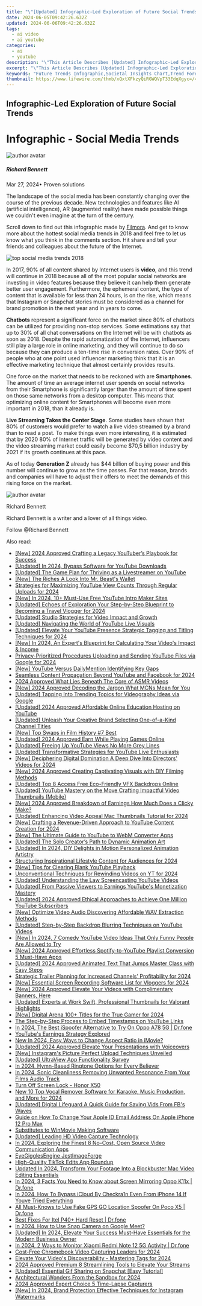 ```yaml
---
title: "\"[Updated] Infographic-Led Exploration of Future Social Trends\""
date: 2024-06-05T09:42:26.632Z
updated: 2024-06-06T09:42:26.632Z
tags:
  - ai video
  - ai youtube
categories:
  - ai
  - youtube
description: "\"This Article Describes [Updated] Infographic-Led Exploration of Future Social Trends\""
excerpt: "\"This Article Describes [Updated] Infographic-Led Exploration of Future Social Trends\""
keywords: "Future Trends Infographic,Societal Insights Chart,Trend Forecasting Diagram,Social Trends Graphic,Tomorrow's Patterns Visual,Insightful Trend Bar,Predictive Social Plot"
thumbnail: https://www.lifewire.com/thmb/xQxtXFkzyQiRGWQVpT33EdqXgyc=/400x300/filters:no_upscale():max_bytes(150000):strip_icc()/2do-app-57caef685f9b5829f4001c4f.jpg
---
```


## Infographic-Led Exploration of Future Social Trends

# Infographic - Social Media Trends

![author avatar](https://images.wondershare.com/filmora/article-images/richard-bennett.jpg)

##### Richard Bennett

 Mar 27, 2024• Proven solutions

The landscape of the social media has been constantly changing over the course of the previous decade. New technologies and features like AI (artificial intelligence), AR (augmented reality) have made possible things we couldn't even imagine at the turn of the century.

Scroll down to find out this infographic made by [Filmora](https://tools.techidaily.com/wondershare/filmora/download/). And get to know more about the hottest social media trends in 2018 and feel free to let us know what you think in the comments section. Hit share and tell your friends and colleagues about the future of the Internet.

![top social media trends 2018](https://images.wondershare.com/filmora/article-images/top-social-media-trends-2018.jpg)

In 2017, 90% of all content shared by Internet users is **video**, and this trend will continue in 2018 because all of the most popular social networks are investing in video features because they believe it can help them generate better user engagement. Furthermore, the ephemeral content, the type of content that is available for less than 24 hours, is on the rise, which means that Instagram or Snapchat stories must be considered as a channel for brand promotion in the next year and in years to come.

**Chatbots** represent a significant force on the market since 80% of chatbots can be utilized for providing non-stop services. Some estimations say that up to 30% of all chat conversations on the Internet will be with chatbots as soon as 2018\. Despite the rapid automatization of the Internet, influencers still play a large role in online marketing, and they will continue to do so because they can produce a ten-time rise in conversion rates. Over 90% of people who at one point used influencer marketing think that it is an effective marketing technique that almost certainly provides results.

One force on the market that needs to be reckoned with are **Smartphones**. The amount of time an average internet user spends on social networks from their Smartphone is significantly larger than the amount of time spent on those same networks from a desktop computer. This means that optimizing online content for Smartphones will become even more important in 2018, than it already is.

**Live Streaming Takes the Center Stage**. Some studies have shown that 80% of customers would prefer to watch a live video streamed by a brand than to read a post. To make things even more interesting, it is estimated that by 2020 80% of Internet traffic will be generated by video content and the video streaming market could easily become $70,5 billion industry by 2021 if its growth continues at this pace.

As of today **Generation Z** already has $44 billion of buying power and this number will continue to grow as the time passes. For that reason, brands and companies will have to adjust their offers to meet the demands of this rising force on the market.

![author avatar](https://images.wondershare.com/filmora/article-images/richard-bennett.jpg)

Richard Bennett

Richard Bennett is a writer and a lover of all things video.

Follow @Richard Bennett

<span class="atpl-alsoreadstyle">Also read:</span>
<div><ul>
<li><a href="https://facebook-video-footage.techidaily.com/new-2024-approved-crafting-a-legacy-youtubers-playbook-for-success/"><u>[New] 2024 Approved  Crafting a Legacy  YouTuber’s Playbook for Success</u></a></li>
<li><a href="https://facebook-video-footage.techidaily.com/updated-in-2024-bypass-software-for-youtube-downloads/"><u>[Updated] In 2024, Bypass Software for YouTube Downloads</u></a></li>
<li><a href="https://facebook-video-footage.techidaily.com/updated-the-game-plan-for-thriving-as-a-livestreamer-on-youtube/"><u>[Updated] The Game Plan for Thriving as a Livestreamer on YouTube</u></a></li>
<li><a href="https://facebook-video-footage.techidaily.com/new-the-riches-a-look-into-mr-beasts-wallet/"><u>[New] The Riches  A Look Into Mr. Beast's Wallet</u></a></li>
<li><a href="https://facebook-video-footage.techidaily.com/strategies-for-maximizing-youtube-view-counts-through-regular-uploads-for-2024/"><u>Strategies for Maximizing YouTube View Counts Through Regular Uploads for 2024</u></a></li>
<li><a href="https://facebook-video-footage.techidaily.com/new-in-2024-10plus-must-use-free-youtube-intro-maker-sites/"><u>[New] In 2024, 10+ Must-Use Free YouTube Intro Maker Sites</u></a></li>
<li><a href="https://facebook-video-footage.techidaily.com/updated-echoes-of-exploration-your-step-by-step-blueprint-to-becoming-a-travel-vlogger-for-2024/"><u>[Updated] Echoes of Exploration  Your Step-by-Step Blueprint to Becoming a Travel Vlogger for 2024</u></a></li>
<li><a href="https://facebook-video-footage.techidaily.com/updated-studio-strategies-for-video-impact-and-growth/"><u>[Updated] Studio Strategies for Video Impact and Growth</u></a></li>
<li><a href="https://facebook-video-footage.techidaily.com/updated-navigating-the-world-of-youtube-live-visuals/"><u>[Updated] Navigating the World of YouTube Live Visuals</u></a></li>
<li><a href="https://facebook-video-footage.techidaily.com/updated-elevate-your-youtube-presence-strategic-tagging-and-titling-techniques-for-2024/"><u>[Updated] Elevate Your YouTube Presence  Strategic Tagging and Titling Techniques for 2024</u></a></li>
<li><a href="https://facebook-video-footage.techidaily.com/new-in-2024-an-experts-blueprint-for-calculating-your-videos-impact-and-income/"><u>[New] In 2024, An Expert's Blueprint for Calculating Your Video's Impact & Income</u></a></li>
<li><a href="https://facebook-video-footage.techidaily.com/privacy-prioritized-procedures-uploading-and-sending-youtube-files-via-google-for-2024/"><u>Privacy-Prioritized Procedures  Uploading and Sending YouTube Files via Google for 2024</u></a></li>
<li><a href="https://facebook-video-footage.techidaily.com/new-youtube-versus-dailymention-identifying-key-gaps/"><u>[New] YouTube Versus DailyMention  Identifying Key Gaps</u></a></li>
<li><a href="https://facebook-video-footage.techidaily.com/seamless-content-propagation-beyond-youtube-and-facebook-for-2024/"><u>Seamless Content Propagation  Beyond YouTube and Facebook for 2024</u></a></li>
<li><a href="https://facebook-video-footage.techidaily.com/2024-approved-what-lies-beneath-the-core-of-asmr-videos/"><u>2024 Approved  What Lies Beneath  The Core of ASMR Videos</u></a></li>
<li><a href="https://facebook-video-footage.techidaily.com/new-2024-approved-decoding-the-jargon-what-mcns-mean-for-you/"><u>[New] 2024 Approved  Decoding the Jargon  What MCNs Mean for You</u></a></li>
<li><a href="https://facebook-video-footage.techidaily.com/updated-tapping-into-trending-topics-for-videography-ideas-via-google/"><u>[Updated] Tapping Into Trending Topics for Videography Ideas via Google</u></a></li>
<li><a href="https://facebook-video-footage.techidaily.com/updated-2024-approved-affordable-online-education-hosting-on-youtube/"><u>[Updated] 2024 Approved  Affordable Online Education  Hosting on YouTube</u></a></li>
<li><a href="https://facebook-video-footage.techidaily.com/updated-unleash-your-creative-brand-selecting-one-of-a-kind-channel-titles/"><u>[Updated] Unleash Your Creative Brand  Selecting One-of-a-Kind Channel Titles</u></a></li>
<li><a href="https://facebook-video-footage.techidaily.com/new-top-swaps-in-film-history-7-best/"><u>[New] Top Swaps in Film History  #7 Best</u></a></li>
<li><a href="https://facebook-video-footage.techidaily.com/updated-2024-approved-earn-while-playing-games-online/"><u>[Updated] 2024 Approved  Earn While Playing Games Online</u></a></li>
<li><a href="https://facebook-video-footage.techidaily.com/updated-freeing-up-youtube-views-no-more-grey-lines/"><u>[Updated] Freeing Up YouTube Views  No More Grey Lines</u></a></li>
<li><a href="https://facebook-video-footage.techidaily.com/updated-transformative-strategies-for-youtube-live-enthusiasts/"><u>[Updated] Transformative Strategies for YouTube Live Enthusiasts</u></a></li>
<li><a href="https://facebook-video-footage.techidaily.com/new-deciphering-digital-domination-a-deep-dive-into-directors-videos-for-2024/"><u>[New] Deciphering Digital Domination  A Deep Dive Into Directors' Videos for 2024</u></a></li>
<li><a href="https://facebook-video-footage.techidaily.com/new-2024-approved-creating-captivating-visuals-with-diy-filming-methods/"><u>[New] 2024 Approved  Creating Captivating Visuals with DIY Filming Methods</u></a></li>
<li><a href="https://facebook-video-footage.techidaily.com/updated-top-8-access-free-eco-friendly-vfx-backdrops-online/"><u>[Updated] Top 8  Access Free Eco-Friendly VFX Backdrops Online</u></a></li>
<li><a href="https://facebook-video-footage.techidaily.com/updated-youtube-mastery-on-the-move-crafting-impactful-video-thumbnails-mobile/"><u>[Updated] YouTube Mastery on the Move  Crafting Impactful Video Thumbnails (Mobile)</u></a></li>
<li><a href="https://facebook-video-footage.techidaily.com/new-2024-approved-breakdown-of-earnings-how-much-does-a-clicky-make/"><u>[New] 2024 Approved  Breakdown of Earnings  How Much Does a Clicky Make?</u></a></li>
<li><a href="https://facebook-video-footage.techidaily.com/updated-enhancing-video-appeal-mac-thumbnails-tutorial-for-2024/"><u>[Updated] Enhancing Video Appeal  Mac Thumbnails Tutorial for 2024</u></a></li>
<li><a href="https://facebook-video-footage.techidaily.com/new-crafting-a-revenue-driven-approach-to-youtube-content-creation-for-2024/"><u>[New] Crafting a Revenue-Driven Approach to YouTube Content Creation for 2024</u></a></li>
<li><a href="https://facebook-video-footage.techidaily.com/new-the-ultimate-guide-to-youtube-to-webm-converter-apps/"><u>[New] The Ultimate Guide to YouTube to WebM Converter Apps</u></a></li>
<li><a href="https://facebook-video-footage.techidaily.com/updated-the-solo-creators-path-to-dynamic-animation-art/"><u>[Updated] The Solo Creator’s Path to Dynamic Animation Art</u></a></li>
<li><a href="https://facebook-video-footage.techidaily.com/updated-in-2024-diy-delights-in-motion-personalized-animation-artistry/"><u>[Updated] In 2024, DIY Delights in Motion  Personalized Animation Artistry</u></a></li>
<li><a href="https://facebook-video-footage.techidaily.com/structuring-inspirational-lifestyle-content-for-audiences-for-2024/"><u>Structuring Inspirational Lifestyle Content for Audiences for 2024</u></a></li>
<li><a href="https://facebook-video-footage.techidaily.com/new-tips-for-clearing-blank-youtube-playback/"><u>[New] Tips for Clearing Blank YouTube Playback</u></a></li>
<li><a href="https://facebook-video-footage.techidaily.com/unconventional-techniques-for-rewinding-videos-on-yt-for-2024/"><u>Unconventional Techniques for Rewinding Videos on YT for 2024</u></a></li>
<li><a href="https://facebook-video-footage.techidaily.com/updated-understanding-the-law-screencasting-youtube-videos/"><u>[Updated] Understanding the Law  Screencasting YouTube Videos</u></a></li>
<li><a href="https://facebook-video-footage.techidaily.com/updated-from-passive-viewers-to-earnings-youtubes-monetization-mastery/"><u>[Updated] From Passive Viewers to Earnings  YouTube's Monetization Mastery</u></a></li>
<li><a href="https://facebook-video-footage.techidaily.com/updated-2024-approved-ethical-approaches-to-achieve-one-million-youtube-subscribers/"><u>[Updated] 2024 Approved  Ethical Approaches to Achieve One Million YouTube Subscribers</u></a></li>
<li><a href="https://facebook-video-footage.techidaily.com/new-optimize-video-audio-discovering-affordable-wav-extraction-methods/"><u>[New] Optimize Video Audio  Discovering Affordable WAV Extraction Methods</u></a></li>
<li><a href="https://facebook-video-footage.techidaily.com/updated-step-by-step-backdrop-blurring-techniques-on-youtube-videos/"><u>[Updated] Step-by-Step Backdrop Blurring Techniques on YouTube Videos</u></a></li>
<li><a href="https://facebook-video-footage.techidaily.com/new-in-2024-7-comedy-youtube-video-ideas-that-only-funny-people-are-allowed-to-try/"><u>[New] In 2024, 7 Comedy YouTube Video Ideas That Only Funny People Are Allowed to Try</u></a></li>
<li><a href="https://facebook-video-footage.techidaily.com/new-2024-approved-effortless-spotify-to-youtube-playlist-conversion-5-must-have-apps/"><u>[New] 2024 Approved  Effortless Spotify-to-YouTube Playlist Conversion  5 Must-Have Apps</u></a></li>
<li><a href="https://facebook-video-footage.techidaily.com/updated-2024-approved-animated-text-that-jumps-master-class-with-easy-steps/"><u>[Updated] 2024 Approved  Animated Text That Jumps  Master Class with Easy Steps</u></a></li>
<li><a href="https://facebook-video-footage.techidaily.com/strategic-trailer-planning-for-increased-channels-profitability-for-2024/"><u>Strategic Trailer Planning for Increased Channels' Profitability for 2024</u></a></li>
<li><a href="https://facebook-video-footage.techidaily.com/new-essential-screen-recording-software-list-for-vloggers-for-2024/"><u>[New] Essential Screen Recording Software List for Vloggers for 2024</u></a></li>
<li><a href="https://facebook-video-footage.techidaily.com/new-2024-approved-elevate-your-videos-with-complimentary-banners-here/"><u>[New] 2024 Approved  Elevate Your Videos with Complimentary Banners, Here</u></a></li>
<li><a href="https://facebook-video-footage.techidaily.com/updated-experts-at-work-swift-professional-thumbnails-for-valorant-highlights/"><u>[Updated] Experts at Work  Swift, Professional Thumbnails for Valorant Highlights</u></a></li>
<li><a href="https://facebook-video-footage.techidaily.com/new-digital-arena-100plus-titles-for-the-true-gamer-for-2024/"><u>[New] Digital Arena  100+ Titles for the True Gamer for 2024</u></a></li>
<li><a href="https://youtube-video-recordings.techidaily.com/the-step-by-step-process-to-embed-timestamps-on-youtube-links/"><u>The Step-by-Step Process to Embed Timestamps on YouTube Links</u></a></li>
<li><a href="https://android-pokemon-go.techidaily.com/in-2024-the-best-ispoofer-alternative-to-try-on-oppo-a78-5g-drfone-by-drfone-virtual-android/"><u>In 2024, The Best iSpoofer Alternative to Try On Oppo A78 5G | Dr.fone</u></a></li>
<li><a href="https://youtube-videos.techidaily.com/youtubes-earnings-strategy-explored/"><u>YouTube's Earnings Strategy Explored</u></a></li>
<li><a href="https://ai-editing-video.techidaily.com/new-in-2024-easy-ways-to-change-aspect-ratio-in-imovie/"><u>New In 2024, Easy Ways to Change Aspect Ratio in iMovie?</u></a></li>
<li><a href="https://screen-video-capture.techidaily.com/updated-2024-approved-elevate-your-presentations-with-voiceovers/"><u>[Updated] 2024 Approved  Elevate Your Presentations with Voiceovers</u></a></li>
<li><a href="https://extra-support.techidaily.com/new-instagrams-picture-perfect-upload-techniques-unveiled/"><u>[New] Instagram's Picture Perfect Upload Techniques Unveiled</u></a></li>
<li><a href="https://some-skills.techidaily.com/updated-ultraview-app-functionality-survey/"><u>[Updated] UltraView App Functionality Survey</u></a></li>
<li><a href="https://some-techniques.techidaily.com/in-2024-hymn-based-ringtone-options-for-every-believer/"><u>In 2024, Hymn-Based Ringtone Options for Every Believer</u></a></li>
<li><a href="https://audio-shaping.techidaily.com/in-2024-sonic-cleanliness-removing-unwanted-resonance-from-your-films-audio-track/"><u>In 2024, Sonic Cleanliness Removing Unwanted Resonance From Your Films Audio Track</u></a></li>
<li><a href="https://techidaily.com/turn-off-screen-lock-honor-x50-by-drfone-android-unlock-android-unlock/"><u>Turn Off Screen Lock - Honor X50</u></a></li>
<li><a href="https://audio-editing.techidaily.com/new-10-top-vocal-remover-software-for-karaoke-music-production-and-more-for-2024/"><u>New 10 Top Vocal Remover Software for Karaoke, Music Production, and More for 2024</u></a></li>
<li><a href="https://facebook-video-content.techidaily.com/updated-digital-lifeguard-a-quick-guide-for-saving-vids-from-fbs-waves/"><u>[Updated] Digital Lifeguard  A Quick Guide for Saving Vids From FB's Waves</u></a></li>
<li><a href="https://ios-unlock.techidaily.com/guide-on-how-to-change-your-apple-id-email-address-on-apple-iphone-12-pro-max-by-drfone-ios/"><u>Guide on How To Change Your Apple ID Email Address On Apple iPhone 12 Pro Max</u></a></li>
<li><a href="https://extra-hints.techidaily.com/substitutes-to-winmovie-making-software/"><u>Substitutes to WinMovie Making Software</u></a></li>
<li><a href="https://screen-capture.techidaily.com/updated-leading-hd-video-capture-technology/"><u>[Updated] Leading HD Video Capture Technology</u></a></li>
<li><a href="https://screen-mirroring-recording.techidaily.com/in-2024-exploring-the-finest-8-no-cost-open-source-video-communication-apps/"><u>In 2024, Exploring the Finest 8 No-Cost, Open Source Video Communication Apps</u></a></li>
<li><a href="https://extra-hints.techidaily.com/eyegigglesengine-jestimageforge/"><u>EyeGigglesEngine  JestImageForge</u></a></li>
<li><a href="https://tiktok-clips.techidaily.com/high-quality-tiktok-edits-app-roundup/"><u>High-Quality TikTok Edits  App Roundup</u></a></li>
<li><a href="https://video-creation-software.techidaily.com/updated-in-2024-transform-your-footage-into-a-blockbuster-mac-video-editing-essentials/"><u>Updated In 2024, Transform Your Footage Into a Blockbuster Mac Video Editing Essentials</u></a></li>
<li><a href="https://screen-mirror.techidaily.com/in-2024-3-facts-you-need-to-know-about-screen-mirroring-oppo-k11x-drfone-by-drfone-android/"><u>In 2024, 3 Facts You Need to Know about Screen Mirroring Oppo K11x | Dr.fone</u></a></li>
<li><a href="https://activate-lock.techidaily.com/in-2024-how-to-bypass-icloud-by-checkra1n-even-from-iphone-14-if-youve-tried-everything-by-drfone-ios/"><u>In 2024, How To Bypass iCloud By Checkra1n Even From iPhone 14 If Youve Tried Everything</u></a></li>
<li><a href="https://fake-location.techidaily.com/all-must-knows-to-use-fake-gps-go-location-spoofer-on-poco-x5-drfone-by-drfone-virtual-android/"><u>All Must-Knows to Use Fake GPS GO Location Spoofer On Poco X5 | Dr.fone</u></a></li>
<li><a href="https://techidaily.com/best-fixes-for-itel-p40plus-hard-reset-drfone-by-drfone-reset-android-reset-android/"><u>Best Fixes For Itel P40+ Hard Reset | Dr.fone</u></a></li>
<li><a href="https://screen-sharing-recording.techidaily.com/in-2024-how-to-use-snap-camera-on-google-meet/"><u>In 2024, How to Use Snap Camera on Google Meet?</u></a></li>
<li><a href="https://facebook-video-recording.techidaily.com/updated-in-2024-elevate-your-success-must-have-essentials-for-the-modern-business-owner/"><u>[Updated] In 2024, Elevate Your Success  Must-Have Essentials for the Modern Business Owner</u></a></li>
<li><a href="https://android-location-track.techidaily.com/in-2024-2-ways-to-monitor-xiaomi-redmi-note-12-5g-activity-drfone-by-drfone-virtual-android/"><u>In 2024, 2 Ways to Monitor Xiaomi Redmi Note 12 5G Activity | Dr.fone</u></a></li>
<li><a href="https://on-screen-recording.techidaily.com/cost-free-chromebook-video-capturing-leaders-for-2024/"><u>Cost-Free Chromebook Video Capturing Leaders for 2024</u></a></li>
<li><a href="https://youtube-video-recordings.techidaily.com/elevate-your-videos-discoverability-mastering-tags-for-2024/"><u>Elevate Your Video's Discoverability - Mastering Tags for 2024</u></a></li>
<li><a href="https://extra-guidance.techidaily.com/2024-approved-premium-8-streamlining-tools-to-elevate-your-streams/"><u>2024 Approved  Premium 8 Streamlining Tools to Elevate Your Streams</u></a></li>
<li><a href="https://snapchat-videos.techidaily.com/updated-essential-gif-sharing-on-snapchat-easy-tutorial/"><u>[Updated] Essential Gif Sharing on Snapchat [Easy Tutorial]</u></a></li>
<li><a href="https://digital-screen-recording.techidaily.com/architectural-wonders-from-the-sandbox-for-2024/"><u>Architectural Wonders From the Sandbox for 2024</u></a></li>
<li><a href="https://screen-recording.techidaily.com/2024-approved-expert-choice-5-time-lapse-capturers/"><u>2024 Approved  Expert Choice 5 Time-Lapse Capturers</u></a></li>
<li><a href="https://instagram-videos.techidaily.com/new-in-2024-brand-protection-effective-techniques-for-instagram-watermarks/"><u>[New] In 2024, Brand Protection  Effective Techniques for Instagram Watermarks</u></a></li>
</ul></div>

<ins class="adsbygoogle"
      style="display:block"
      data-ad-client="ca-pub-7571918770474297"
      data-ad-slot="8358498916"
      data-ad-format="auto"
      data-full-width-responsive="true"></ins>
